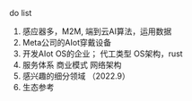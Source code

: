 do list
1. 感应器多，M2M, 端到云AI算法，运用数据
3. Meta公司的AIot穿戴设备
4. 开发AIot OS的企业； 代工类型
    OS架构，rust
5. 服务体系 商业模式 网络架构
6. 感兴趣的细分领域 （2022.9）
7. 生态参考






